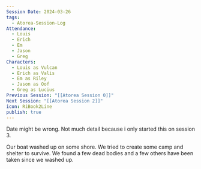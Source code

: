 ```yaml
---
Session Date: 2024-03-26
tags:
  - Atorea-Session-Log
Attendance:
  - Louis
  - Erich
  - Em
  - Jason
  - Greg
Characters:
  - Louis as Vulcan
  - Erich as Valis
  - Em as Riley
  - Jason as Oof
  - Greg as Lucius
Previous Session: "[[Atorea Session 0]]"
Next Session: "[[Atorea Session 2]]"
icon: RiBook2Line
publish: true
---
```


Date might be wrong. Not much detail because i only started this on session 3. 

Our boat washed up on some shore. We tried to create some camp and shelter to survive. We found a few dead bodies and a few others have been taken since we washed up.


